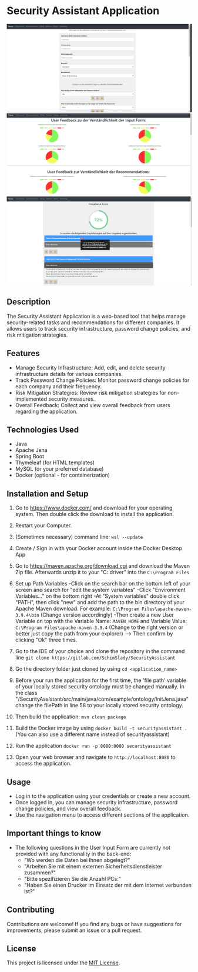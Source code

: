 # Security Assistant Application

![App Screenshot1](src\screenshots\ScreenshotUserForm.png)
![App Screenshot2](src\screenshots\ScreenshotFeedback.png)
![App Screenshot3](src\screenshots\ScreenshotRecommendations.png)

## Description

The Security Assistant Application is a web-based tool that helps manage security-related tasks and recommendations for different companies. It allows users to track security infrastructure, password change policies, and risk mitigation strategies.

## Features

- Manage Security Infrastructure: Add, edit, and delete security infrastructure details for various companies.
- Track Password Change Policies: Monitor password change policies for each company and their frequency.
- Risk Mitigation Strategies: Review risk mitigation strategies for non-implemented security measures.
- Overall Feedback: Collect and view overall feedback from users regarding the application.

## Technologies Used

- Java
- Apache Jena
- Spring Boot
- Thymeleaf (for HTML templates)
- MySQL (or your preferred database)
- Docker (optional - for containerization)

## Installation and Setup

1. Go to https://www.docker.com/ and download for your operating system. Then double click the download to install the application.

2. Restart your Computer.

3. (Sometimes necessary) command line: `wsl --update`

4. Create / Sign in with your Docker account inside the Docker Desktop App

5. Go to https://maven.apache.org/download.cgi and download the Maven Zip file. Afterwards unzip it to your "C: driver" into the 
`C:\Program Files`

6. Set up Path Variables
-Click on the search bar on the bottom left of your screen and search for "edit the system variables"
-Click "Environment Variables..." on the bottom right
-At "System variables" double click "PATH", then click "new" and add the path to the bin directory of your Apache Maven download. For example:  `C:\Program Files\apache-maven-3.9.4\bin` (Change version accordingly)
-Then create a new User Variable on top with the Variable Name: `MAVEN_HOME` and Variable Value: `C:\Program Files\apache-maven-3.9.4` (Change to the right version or better just copy the path from your explorer) --> Then confirm by clicking "Ok" three times.

7. Go to the IDE of your choice and clone the repository in the command line
`git clone https://gitlab.com/SchimSlady/SecurityAssistant`

8. Go the directory folder just cloned by using `cd <application_name>` 

9. Before your run the application for the first time, the 'file path' variable of your locally stored security ontology must be changed manually. In the class "/SecurityAssistant/src/main/java/com/example/ontology/InitJena.java" change the filePath in line 58 to your locally stored security ontology. 

10. Then build the application: `mvn clean package`

11. Build the Docker image by using `docker build -t securityassistant .` (You can also use a different name instead of securityassistant)

12. Run the application `docker run -p 8080:8080 securityassistant`

13. Open your web browser and navigate to `http://localhost:8080` to access the application.

## Usage

- Log in to the application using your credentials or create a new account.
- Once logged in, you can manage security infrastructure, password change policies, and view overall feedback.
- Use the navigation menu to access different sections of the application.

## Important things to know
- The following questions in the User Input Form are currently not provided with any functionality in the back-end:
    - "Wo werden die Daten bei Ihnen abgelegt?"
    - "Arbeiten Sie mit einem externen Sicherheitsdienstleister zusammen?"
    - "Bitte spezifizieren Sie die Anzahl PCs:"
    - "Haben Sie einen Drucker im Einsatz der mit dem Internet verbunden ist?"
    


## Contributing

Contributions are welcome! If you find any bugs or have suggestions for improvements, please submit an issue or a pull request.

## License

This project is licensed under the [MIT License](LICENSE).


